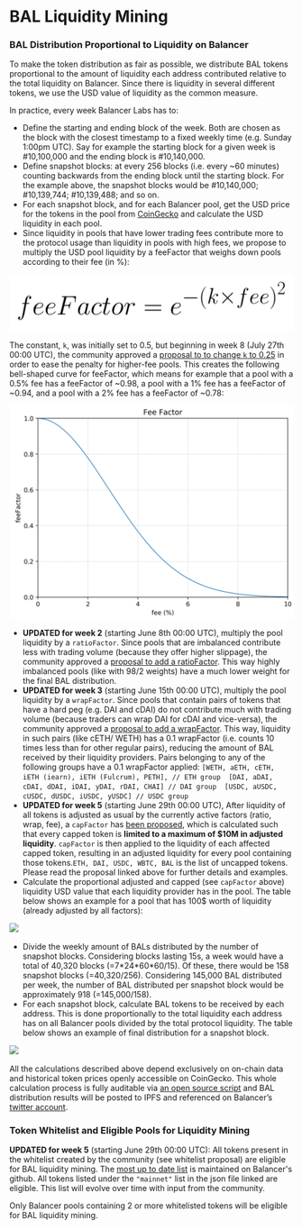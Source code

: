 # BAL Liquidity Mining

### BAL Distribution Proportional to Liquidity on Balancer <a id="353e"></a>

To make the token distribution as fair as possible, we distribute BAL tokens proportional to the amount of liquidity each address contributed relative to the total liquidity on Balancer. Since there is liquidity in several different tokens, we use the USD value of liquidity as the common measure.

In practice, every week Balancer Labs has to:

* Define the starting and ending block of the week. Both are chosen as the block with the closest timestamp to a fixed weekly time \(e.g. Sunday 1:00pm UTC\). Say for example the starting block for a given week is \#10,100,000 and the ending block is \#10,140,000.
* Define snapshot blocks: at every 256 blocks \(i.e. every ~60 minutes\) counting backwards from the ending block until the starting block. For the example above, the snapshot blocks would be \#10,140,000; \#10,139,744; \#10,139,488; and so on.
* For each snapshot block, and for each Balancer pool, get the USD price for the tokens in the pool from [CoinGecko](https://www.coingecko.com/api/documentations/v3#/contract/get_coins__id__contract__contract_address__market_chart_) and calculate the USD liquidity in each pool.
* Since liquidity in pools that have lower trading fees contribute more to the protocol usage than liquidity in pools with high fees, we propose to multiply the USD pool liquidity by a feeFactor that weighs down pools according to their fee \(in %\):

![](../.gitbook/assets/fee_factor_calc.png)

The constant, `k`, was initially set to 0.5, but beginning in week 8 \(July 27th 00:00 UTC\), the community approved a [proposal to to change `k` to 0.25](https://forum.balancer.finance/t/modifying-feefactor-toward-reducing-the-mining-penalty-for-high-fee-pools/103) in order to ease the penalty for higher-fee pools. This creates the following bell-shaped curve for feeFactor, which means for example that a pool with a 0.5% fee has a feeFactor of ~0.98, a pool with a 1% fee has a feeFactor of ~0.94, and a pool with a 2% fee has a feeFactor of ~0.78:

![](../.gitbook/assets/fee_factor_plot.png)

* **UPDATED for week 2** \(starting June 8th 00:00 UTC\), multiply the pool liquidity by a `ratioFactor`. Since pools that are imbalanced contribute less with trading volume \(because they offer higher slippage\), the community approved a [proposal to add a ratioFactor](https://forum.balancer.finance/t/introduction-of-a-weight-ratio-factor-in-liquidity-mining/15). This way highly imbalanced pools \(like with 98/2 weights\) have a much lower weight for the final BAL distribution.
* **UPDATED for week 3** \(starting June 15th 00:00 UTC\), multiply the pool liquidity by a `wrapFactor`. Since pools that contain pairs of tokens that have a hard peg \(e.g. DAI and cDAI\) do not contribute much with trading volume \(because traders can wrap DAI for cDAI and vice-versa\), the community approved a [proposal to add a wrapFactor](https://forum.balancer.finance/t/wrapfactor-penalizing-pairs-of-equivalent-tokens-in-liquidity-mining/28/3). This way, liquidity in such pairs \(like cETH/ WETH\) has a 0.1 wrapFactor \(i.e. counts 10 times less than for other regular pairs\), reducing the amount of BAL received by their liquidity providers. Pairs belonging to any of the following groups have a 0.1 wrapFactor applied: `[WETH, aETH, cETH, iETH (iearn), iETH (Fulcrum), PETH], // ETH group  [DAI, aDAI, cDAI, dDAI, iDAI, yDAI, rDAI, CHAI] // DAI group  [USDC, aUSDC, cUSDC, dUSDC, iUSDC, yUSDC] // USDC group`
* **UPDATED for week 5** \(starting June 29th 00:00 UTC\), After liquidity of all tokens is adjusted as usual by the currently active factors \(ratio, wrap, fee\), a `capFactor` has [been proposed](https://forum.balancer.finance/t/capfactor-capping-eligible-liquidity-to-10m-per-token/56), which is calculated such that every capped token is **limited to a maximum of $10M in adjusted liquidity**. `capFactor` is then applied to the liquidity of each affected capped token, resulting in an adjusted liquidity for every pool containing those tokens.`ETH, DAI, USDC, WBTC, BAL` is the list of uncapped tokens. Please read the proposal linked above for further details and examples.
* Calculate the proportional adjusted and capped \(see `capFactor` above\) liquidity USD value that each liquidity provider has in the pool. The table below shows an example for a pool that has 100$ worth of liquidity \(already adjusted by all factors\):

![](https://miro.medium.com/max/1472/1*2EM2KXgvt48qVK8FKQRmcw@2x.png)

* Divide the weekly amount of BALs distributed by the number of snapshot blocks. Considering blocks lasting 15s, a week would have a total of 40,320 blocks \(=7\*24\*60\*60/15\). Of these, there would be 158 snapshot blocks \(=40,320/256\). Considering 145,000 BAL distributed per week, the number of BAL distributed per snapshot block would be approximately 918 \(=145,000/158\).
* For each snapshot block, calculate BAL tokens to be received by each address. This is done proportionally to the total liquidity each address has on all Balancer pools divided by the total protocol liquidity. The table below shows an example of final distribution for a snapshot block.

![](https://miro.medium.com/max/1492/1*MvfWrMI2PovCLJiwaQr6EQ@2x.png)

All the calculations described above depend exclusively on on-chain data and historical token prices openly accessible on CoinGecko. This whole calculation process is fully auditable via [an open source script](https://github.com/balancer-labs) and BAL distribution results will be posted to IPFS and referenced on Balancer’s [twitter account](https://twitter.com/BalancerLabs).

### Token Whitelist and Eligible Pools for Liquidity Mining <a id="84fc"></a>

**UPDATED for week 5** \(starting June 29th 00:00 UTC\): All tokens present in the whitelist created by the community \(see whitelist proposal\) are eligible for BAL liquidity mining. The [most up to date list](https://github.com/balancer-labs/pool-management/blob/master/src/deployed.json) is maintained on Balancer's github. All tokens listed under the `"mainnet"` list in the json file linked are eligible. This list will evolve over time with input from the community.

Only Balancer pools containing 2 or more whitelisted tokens will be eligible for BAL liquidity mining.

